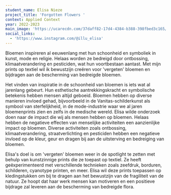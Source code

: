 ```yaml
---
student_name: Elisa Nieze
project_title: 'Forgotten Flowers '
context: Applied Context
year: 2022-2023
main_image: 'https://ucarecdn.com/37daff82-17d4-4384-b388-398fbed3c165/'
social_links:
  - 'https://www.instagram.com/@illu_elisa'
---
```

Bloemen inspireren al eeuwenlang met hun schoonheid en symboliek in kunst, mode en religie. Helaas worden ze bedreigd door ontbossing, klimaatverandering en pesticiden, wat hun voortbestaan aantast. Met mijn prints op textiel wil ik bewustzijn creëren voor 'vergeten' bloemen en bijdragen aan de bescherming van bedreigde bloemen.

Het vinden van inspiratie in de schoonheid van bloemen is iets wat al jarenlang gebeurt. Hun esthetische aantrekkingskracht en symbolische betekenis hebben mensen altijd geboeid. Bloemen hebben op diverse manieren invloed gehad, bijvoorbeeld in de Vanitas-schilderkunst als symbool van sterfelijkheid, in de mode-industrie waar we al jaren bloemenprints zien en zelfs in de medische wereld. Elisa wilde onderzoek doen naar de impact die wij als mensen hebben op bloemen. Helaas hebben de negatieve effecten van menselijke activiteiten een aanzienlijke impact op bloemen. Diverse activiteiten zoals ontbossing, klimaatverandering, straatverlichting en pesticiden hebben een negatieve invloed op de kleur, geur en dragen bij aan de uitsterving en bedreiging van bloemen.

Elisa's doel is om 'vergeten' bloemen weer in de spotlight te zetten met behulp van kunstzinnige prints die ze toepast op textiel. Ze heeft geëxperimenteerd met verschillende technieken zoals zeefdruk, borduren, schilderen, cyanotype printen, en meer. Elisa wil deze prints toepassen op kledingstukken om bij te dragen aan het bewustzijn van de fragiliteit van de natuur. Ze hoopt dat haar werk mensen kan motiveren en een positieve bijdrage zal leveren aan de bescherming van bedreigde flora.